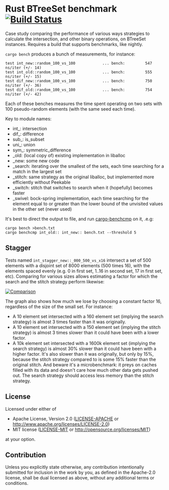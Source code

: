 # Rust BTreeSet benchmark [![Build Status](https://travis-ci.com/ssomers/rust_bench_btreeset_intersection.svg?branch=master)](https://travis-ci.com/ssomers/rust_bench_btreeset_intersection?branch=master)

Case study comparing the performance of various ways strategies to calculate the intersection, and other binary operations, on BTreeSet instances.
Requires a build that supports benchmarks, like nightly.

`cargo bench` produces a bunch of measurements, for instance:

    test int_new::random_100_vs_100            ... bench:         547 ns/iter (+/- 14)
    test int_old::random_100_vs_100            ... bench:         555 ns/iter (+/- 15)
    test dif_new::random_100_vs_100            ... bench:         750 ns/iter (+/- 36) 
    test dif_old::random_100_vs_100            ... bench:         754 ns/iter (+/- 42) 

Each of these benches measures the time spent operating on two sets with 100 pseudo-random elements (with the same seed each time).

Key to module names:
- int_: intersection
- dif_: difference
- sub_: is_subset
- uni_: union
- sym_: symmetric_difference
- _old: (local copy of) existing implementation in liballoc 
- _new: some new code
- _search: iterating over the smallest of the sets, each time searching for a match in the largest set
- _stitch: same strategy as the original liballoc, but implemented more efficiently without Peekable
- _switch: stitch that switches to search when it (hopefully) becomes faster
- _swivel: bock-spring implementation, each time searching for the element equal to or greater than the lower bound of the unvisited values in the other set (never used)

It's best to direct the output to file, and run [cargo-benchcmp](https://github.com/BurntSushi/cargo-benchcmp) on it, .e.g:
    
    cargo bench >bench.txt
    cargo benchcmp int_old:: int_new:: bench.txt --threshold 5
    
## Stagger

Tests named `int_stagger_new::_000_500_vs_x16` intersect a set of 500 elements with a disjoint set of 8000 elements (500 times 16), with the elements spaced evenly (e.g. 0 in first set, 1..16 in second set, 17 in first set, etc). Comparing for various sizes allows estimating a factor for which the search and the stitch strategy perform likewise:

[![Comparison](https://plot.ly/~stein.somers/216.png "View interactively")](https://plot.ly/~stein.somers/216)

The graph also shows how much we lose by choosing a constant factor 16, regardless of the size of the small set.
For instance:
- A 10 element set intersected with a 160 element set (implying the search strategy) is almost 3 times faster than it was originally.
- A 10 element set intersected with a 150 element set (implying the stitch strategy) is almost 3 times slower than it could have been with a lower factor.
- A 10k element set intersected with a 1600k element set (implying the search strategy) is almost 30% slower than it could have been with a higher factor. It's also slower than it was originally, but only by 15%, because the stitch strategy compared to is some 15% faster than the original stitch. And beware it's a microbenchmark: it preys on caches filled with its data and doesn't care how much other data gets pushed out. The search strategy should access less memory than the stitch strategy.


## License

Licensed under either of

 * Apache License, Version 2.0
   ([LICENSE-APACHE](LICENSE-APACHE) or http://www.apache.org/licenses/LICENSE-2.0)
 * MIT license
   ([LICENSE-MIT](LICENSE-MIT) or http://opensource.org/licenses/MIT)

at your option.

## Contribution

Unless you explicitly state otherwise, any contribution intentionally submitted
for inclusion in the work by you, as defined in the Apache-2.0 license, shall be
dual licensed as above, without any additional terms or conditions.
